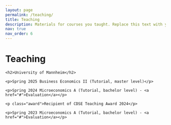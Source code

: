 ```yaml
---
layout: page
permalink: /teaching/
title: Teaching
description: Materials for courses you taught. Replace this text with your description.
nav: true
nav_order: 6
---
```

<!DOCTYPE html>
<html lang="en">
<head>
    <meta charset="UTF-8">
    <meta name="viewport" content="width=device-width, initial-scale=1.0">
    <title>Academic Profile</title>
    <style>
        /* Style for the award with proper alignment */
        .award {
            color: #0366d6;
            display: block;
            margin: 5px 0 16px 20px; /* Add a subtle 20px left margin for slight indentation */
            position: relative;
            padding-left: 10px; /* Add padding to account for the vertical bar */
            border-left: 3px solid #0366d6; /* Use border-left instead of a pseudo-element */
        }
    </style>
</head>
<body>
    <h1>Teaching</h1>
    
    <h2>University of Mannheim</h2>
    
    <p>Spring 2025 Business Economics II (Tutorial, master level)</p>
    
    <p>Spring 2024 Microeconomics A (Tutorial, bachelor level) - <a href="#">Evaluation</a></p>
    
    <p class="award">Recipient of CDSE Teaching Award 2024</p>
    
    <p>Spring 2023 Microeconomics A (Tutorial, bachelor level) - <a href="#">Evaluation</a></p>
</body>
</html>
